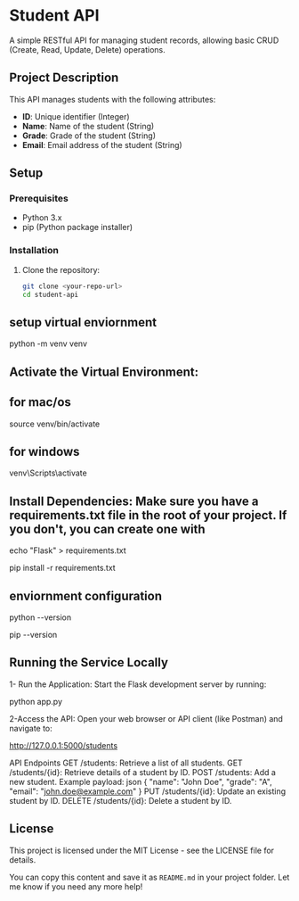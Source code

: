 # Student API

A simple RESTful API for managing student records, allowing basic CRUD (Create, Read, Update, Delete) operations.

## Project Description

This API manages students with the following attributes:
- **ID**: Unique identifier (Integer)
- **Name**: Name of the student (String)
- **Grade**: Grade of the student (String)
- **Email**: Email address of the student (String)

## Setup

### Prerequisites
- Python 3.x
- pip (Python package installer)

### Installation

1. Clone the repository:
   ```bash
   git clone <your-repo-url>
   cd student-api

## setup virtual enviornment

python -m venv venv


## Activate the Virtual Environment:

## for mac/os
source venv/bin/activate

## for windows
venv\Scripts\activate

## Install Dependencies: Make sure you have a requirements.txt file in the root of your project. If you don't, you can create one with

echo "Flask" > requirements.txt

pip install -r requirements.txt

## enviornment configuration
python --version

pip --version

## Running the Service Locally
1- Run the Application: Start the Flask development server by running:

python app.py


2-Access the API: Open your web browser or API client (like Postman) and navigate to:

http://127.0.0.1:5000/students

API Endpoints
GET /students: Retrieve a list of all students.
GET /students/{id}: Retrieve details of a student by ID.
POST /students: Add a new student.
Example payload:
json
{
  "name": "John Doe",
  "grade": "A",
  "email": "john.doe@example.com"
}
PUT /students/{id}: Update an existing student by ID.
DELETE /students/{id}: Delete a student by ID.

## License
This project is licensed under the MIT License - see the LICENSE file for details.


You can copy this content and save it as `README.md` in your project folder. Let me know if you need any more help!
